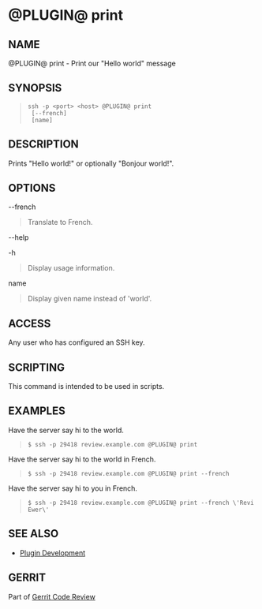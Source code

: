 @PLUGIN@ print
==============

NAME
----
@PLUGIN@ print - Print our "Hello world" message

SYNOPSIS
--------
>     ssh -p <port> <host> @PLUGIN@ print
>      [--french]
>      [name]

DESCRIPTION
-----------
Prints "Hello world!" or optionally "Bonjour world!".

OPTIONS
-------

--french
> Translate to French.

--help

-h
> Display usage information.

name
> Display given name instead of 'world'.

ACCESS
------
Any user who has configured an SSH key.

SCRIPTING
---------
This command is intended to be used in scripts.

EXAMPLES
--------

Have the server say hi to the world.

>     $ ssh -p 29418 review.example.com @PLUGIN@ print

Have the server say hi to the world in French.

>     $ ssh -p 29418 review.example.com @PLUGIN@ print --french

Have the server say hi to you in French.

>     $ ssh -p 29418 review.example.com @PLUGIN@ print --french \'Revi Ewer\'

SEE ALSO
--------

* [Plugin Development](../../../Documentation/dev-plugins.html)

GERRIT
------
Part of [Gerrit Code Review](../../../Documentation/index.html)
